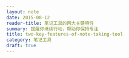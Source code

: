```yaml
---
layout: note
date: 2015-08-12
reader-title: 笔记工具的两大关键特性
summary: 提醒你继续行动，帮助你保持专注
title: two-key-features-of-note-taking-tool
category: 笔记工具
draft: true
---
```


